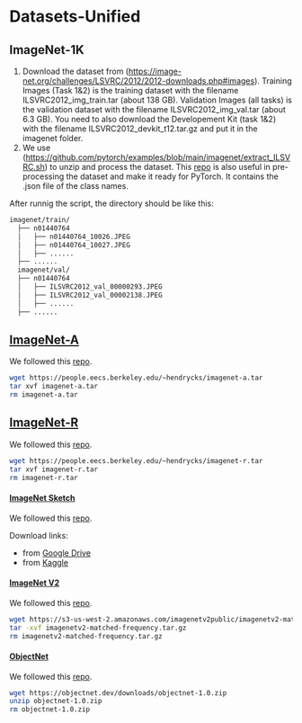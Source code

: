 # Datasets-Unified

## ImageNet-1K

1. Download the dataset from (https://image-net.org/challenges/LSVRC/2012/2012-downloads.php#images). Training Images (Task 1&2) is the training dataset with the filename ILSVRC2012_img_train.tar (about 138 GB). Validation Images (all tasks) is the validation dataset with the filename ILSVRC2012_img_val.tar (about 6.3 GB). You need to also download the Developement Kit (task 1&2) with the filename ILSVRC2012_devkit_t12.tar.gz and put it in the imagenet folder.
2. We use (https://github.com/pytorch/examples/blob/main/imagenet/extract_ILSVRC.sh) to unzip and process the dataset. This [repo](https://github.com/Jasonlee1995/ImageNet-1K/tree/main) is also useful in pre-processing the dataset and make it ready for PyTorch. It contains the .json file of the class names.

After runnig the script, the directory should be like this: 

```bash
imagenet/train/
  ├── n01440764
  │   ├── n01440764_10026.JPEG
  │   ├── n01440764_10027.JPEG
  │   ├── ......
  ├── ......
  imagenet/val/
  ├── n01440764
  │   ├── ILSVRC2012_val_00000293.JPEG
  │   ├── ILSVRC2012_val_00002138.JPEG
  │   ├── ......
  ├── ......
```
## [ImageNet-A](https://github.com/hendrycks/natural-adv-examples)

We followed this [repo](https://github.com/mlfoundations/model-soups/blob/main/datasets.md).

```bash
wget https://people.eecs.berkeley.edu/~hendrycks/imagenet-a.tar
tar xvf imagenet-a.tar
rm imagenet-a.tar
```
## [ImageNet-R](https://github.com/hendrycks/imagenet-r)

We followed this [repo](https://github.com/mlfoundations/model-soups/blob/main/datasets.md).

```bash
wget https://people.eecs.berkeley.edu/~hendrycks/imagenet-r.tar
tar xvf imagenet-r.tar
rm imagenet-r.tar
```

#### [ImageNet Sketch](https://github.com/HaohanWang/ImageNet-Sketch)
We followed this [repo](https://github.com/mlfoundations/model-soups/blob/main/datasets.md).

Download links:
- from [Google Drive](https://drive.google.com/open?id=1Mj0i5HBthqH1p_yeXzsg22gZduvgoNeA)
- from [Kaggle](https://www.kaggle.com/wanghaohan/imagenetsketch)

#### [ImageNet V2](https://github.com/modestyachts/ImageNetV2)
We followed this [repo](https://github.com/mlfoundations/model-soups/blob/main/datasets.md).

```bash
wget https://s3-us-west-2.amazonaws.com/imagenetv2public/imagenetv2-matched-frequency.tar.gz
tar -xvf imagenetv2-matched-frequency.tar.gz
rm imagenetv2-matched-frequency.tar.gz
```

#### [ObjectNet](https://objectnet.dev/)
We followed this [repo](https://github.com/mlfoundations/model-soups/blob/main/datasets.md).

```bash
wget https://objectnet.dev/downloads/objectnet-1.0.zip
unzip objectnet-1.0.zip
rm objectnet-1.0.zip
```
